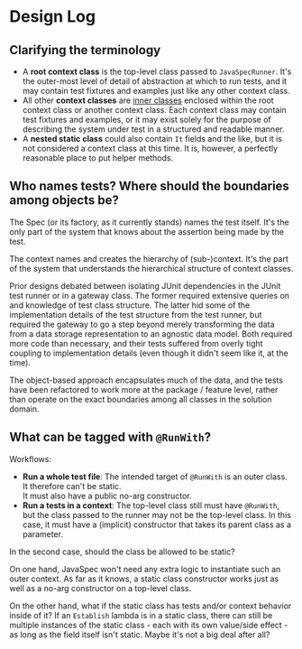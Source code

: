 # Design Log

## Clarifying the terminology

* A **root context class** is the top-level class passed to `JavaSpecRunner`.  It's the outer-most level of detail
  of abstraction at which to run tests, and it may contain test fixtures and examples just like any other context class.
* All other **context classes** are [inner classes](https://docs.oracle.com/javase/tutorial/java/javaOO/nested.html) 
  enclosed within the root context class or another context class.  Each context class may contain test fixtures and
  examples, or it may exist solely for the purpose of describing the system under test in a structured and readable
  manner.
* A **nested static class** could also contain `It` fields and the like, but it is not considered a context class at
  this time.  It is, however, a perfectly reasonable place to put helper methods.


## Who names tests?  Where should the boundaries among objects be?

The Spec (or its factory, as it currently stands) names the test itself.  It's the only part of the system that knows
about the assertion being made by the test.

The context names and creates the hierarchy of (sub-)context.  It's the part of the system that understands the
hierarchical structure of context classes.

Prior designs debated between isolating JUnit dependencies in the JUnit test runner or in a gateway class.  The former
required extensive queries on and knowledge of test class structure.  The latter hid some of the implementation details
of the test structure from the test runner, but required the gateway to go a step beyond merely transforming the data
from a data storage representation to an agnostic data model.  Both required more code than necessary, and their tests
suffered from overly tight coupling to implementation details (even though it didn't seem like it, at the time).

The object-based approach encapsulates much of the data, and the tests have been refactored to work more at the
package / feature level, rather than operate on the exact boundaries among all classes in the solution domain.


## What can be tagged with `@RunWith`?

Workflows:

* **Run a whole test file**: The intended target of `@RunWith` is an outer class.  It therefore can't be static.  
  It must also have a public no-arg constructor.
* **Run a tests in a context**: The top-level class still must have `@RunWith`, but the class passed to the runner may
  not be the top-level class.  In this case, it must have a (implicit) constructor that takes its parent class as a
  parameter.

In the second case, should the class be allowed to be static?

On one hand, JavaSpec won't need any extra logic to instantiate such an outer context.  As far as it knows, a static
class constructor works just as well as a no-arg constructor on a top-level class.

On the other hand, what if the static class has tests and/or context behavior inside of it?  If an `Establish` lambda
is in a static class, there can still be multiple instances of the static class - each with its own value/side effect -
as long as the field itself isn't static.  Maybe it's not a big deal after all?
